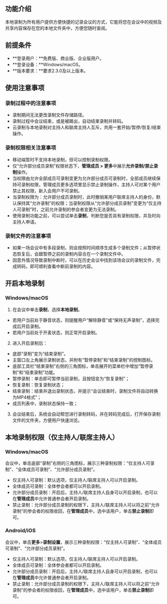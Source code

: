 ## 功能介绍
本地录制为所有用户提供方便快捷的记录会议的方式，它能将您在会议中的视频及共享内容保存在您的本地文件夹中，方便您随时查阅。

## 前提条件
- **登录用户：**免费版、商业版、企业版用户。
- **登录设备：**Windows/macOS。
- **版本要求：**要求2.3.0及以上版本。

## 使用注意事项
### 录制过程中的注意事项
- 录制期间无法更改录制文件存储路径。
- 录制过程中会议结束，或是被踢出，自动结束录制并转码。
- 云录制与本地录制对主持人和联席主持人互斥，共用一套开始/暂停/恢复/结束操作。

### 录制权限相关注意事项
- 移动端暂时不支持本地录制，但可以控制录制权限。
- 仅“允许部分成员录制”权限状态下，**管理成员 > 更多**中展示**允许录制/禁止录制**操作。
- 当权限由允许全部成员可录制变更为允许部分成员可录制时，全部成员继续保持可录制权限，管理成员更多选项里显示禁止录制操作，主持人可对某个用户禁止其权限，新入会用户不可录制。
- 当录制权限为：允许部分成员录制时，此时撤销某用户联席主持人的身份，默认保持其“允许录制”的权限；当录制权限从“允许部分成员录制”变更为“仅主持人可录制”时，之前允许录制的参会者变更为无法录制。
- 使用录制功能之前，可以尝试单击**录制**，判断您是否具有录制权限，并及时向主持人申请。

### 录制文件的注意事项
- 如果一场会议中有多段录制，则会按照时间顺序生成多个录制文件；从暂停状态恢复后，会跟暂停之前的录制内容合在一个录制文件中。
- 因意外情况导致录制中断时，可以在历史会议中找到该场会议的录制文件，完成转码，即可顺利查看中断前录制的内容。


## 开启本地录制
### Windows/macOS
1. 在会议中单击**录制**，选择**本地录制**。
 - 若用户当前处于静音状态，则提醒用户“解除静音”或“保持无声录制”，选择完成后开启录制。
 - 若用户当前处于开麦状态，则正常开启录制。
2. 进入开启录制后：
 - 底部“录制”变为“结束录制”。
 - 主窗口左上角展示录制状态，并附有“暂停录制”和“结束录制”的控制图标。
 - 底部工具栏“结束录制”右侧的三角图标，单击展开的菜单栏中增加“暂停录制”和“结束录制”功能。
 - 暂停录制：单击即可暂停当前录制，且按钮变为“恢复录制”；
 - 恢复录制：恢复录制状态；
 - 结束录制：结束并退出录制状态，并提示“会议结束时，录制文件将自动转换为MP4格式”；
 - 成员列表中，录制状态保持一致；
3. 会议结束后，系统会自动帮您进行录制转码，并在转码完成后，打开保存录制文件的文件夹，方便用户快速浏览。

## 本地录制权限（仅主持人/联席主持人）

### Windows/macOS
会议中，单击底部“录制”右侧的三角图标，展示三种录制权限：“仅主持人可录制”、“全体成员可录制”、“允许部分成员录制”。
- 仅主持人可录制：默认选项，仅主持人/联席主持人可以开启录制。
- 全体成员可录制：全体参会者都可以开启录制。
- 允许部分成员录制：开启后，主持人/联席主持人自身可以开启录制，也可以在**管理成员**中允许普通参会者开启录制。
 - 禁止录制：允许部分成员录制的权限下，主持人/联席主持人可以将之前“允许录制”的参会者的权限收回，在**管理成员**中，选中该用户，单击**禁止录制**即可。

### Android/iOS
会议中，单击**更多**>**录制设置**，展示三种录制权限：“仅主持人可录制”、“全体成员可录制”、“允许部分成员录制”。
- 仅主持人可录制：默认选项，仅主持人/联席主持人可以开启录制。
- 全体成员可录制：全体参会者都可以开启录制。
- 允许部分成员录制：开启后，主持人/联席主持人自身可以开启录制，也可以在**管理成员**中允许普通参会者开启录制。
 - 禁止录制：允许部分成员录制的权限下，主持人/联席主持人可以将之前“允许录制”的参会者的权限收回，在**管理成员**中，选中该用户，单击**禁止录制**即可。

